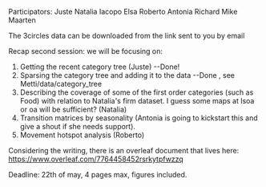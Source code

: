 Participators: 
Juste
Natalia
Iacopo
Elsa
Roberto
Antonia
Richard
Mike
Maarten

The 3circles data can be downloaded from the link sent to you by email

Recap second session: we will be focusing on: 

1. Getting the recent category tree (Juste)  --Done! 
2. Sparsing the category tree and adding it to the data --Done , see Metti/data/category_tree
3. Describing the coverage of some of the first order categories (such as Food) with relation to Natalia's firm dataset. I guess some maps at lsoa or oa will be sufficient? (Natalia)
4. Transition matrices by seasonality (Antonia is going to kickstart this and give a shout if she needs support).
5. Movement hotspot analysis (Roberto)

Considering the writing, there is an overleaf document that lives here: 
https://www.overleaf.com/7764458452rsrkytpfwzzq

Deadline: 22th of may, 4 pages max, figures included. 


